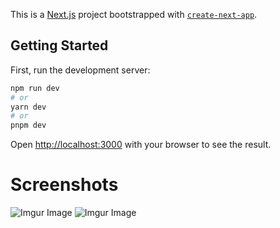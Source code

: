 This is a [Next.js](https://nextjs.org/) project bootstrapped with [`create-next-app`](https://github.com/vercel/next.js/tree/canary/packages/create-next-app).

## Getting Started

First, run the development server:

```bash
npm run dev
# or
yarn dev
# or
pnpm dev
```

Open [http://localhost:3000](http://localhost:3000) with your browser to see the result.
# Screenshots
![Imgur Image](https://i.imgur.com/fFhMF61.png)
![Imgur Image](https://i.imgur.com/MNnPCu2.png)
